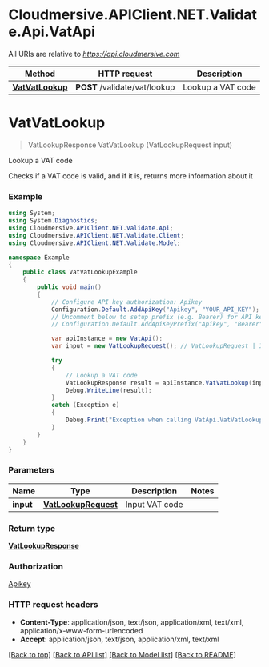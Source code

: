 # Cloudmersive.APIClient.NET.Validate.Api.VatApi

All URIs are relative to *https://api.cloudmersive.com*

Method | HTTP request | Description
------------- | ------------- | -------------
[**VatVatLookup**](VatApi.md#vatvatlookup) | **POST** /validate/vat/lookup | Lookup a VAT code


<a name="vatvatlookup"></a>
# **VatVatLookup**
> VatLookupResponse VatVatLookup (VatLookupRequest input)

Lookup a VAT code

Checks if a VAT code is valid, and if it is, returns more information about it

### Example
```csharp
using System;
using System.Diagnostics;
using Cloudmersive.APIClient.NET.Validate.Api;
using Cloudmersive.APIClient.NET.Validate.Client;
using Cloudmersive.APIClient.NET.Validate.Model;

namespace Example
{
    public class VatVatLookupExample
    {
        public void main()
        {
            // Configure API key authorization: Apikey
            Configuration.Default.AddApiKey("Apikey", "YOUR_API_KEY");
            // Uncomment below to setup prefix (e.g. Bearer) for API key, if needed
            // Configuration.Default.AddApiKeyPrefix("Apikey", "Bearer");

            var apiInstance = new VatApi();
            var input = new VatLookupRequest(); // VatLookupRequest | Input VAT code

            try
            {
                // Lookup a VAT code
                VatLookupResponse result = apiInstance.VatVatLookup(input);
                Debug.WriteLine(result);
            }
            catch (Exception e)
            {
                Debug.Print("Exception when calling VatApi.VatVatLookup: " + e.Message );
            }
        }
    }
}
```

### Parameters

Name | Type | Description  | Notes
------------- | ------------- | ------------- | -------------
 **input** | [**VatLookupRequest**](VatLookupRequest.md)| Input VAT code | 

### Return type

[**VatLookupResponse**](VatLookupResponse.md)

### Authorization

[Apikey](../README.md#Apikey)

### HTTP request headers

 - **Content-Type**: application/json, text/json, application/xml, text/xml, application/x-www-form-urlencoded
 - **Accept**: application/json, text/json, application/xml, text/xml

[[Back to top]](#) [[Back to API list]](../README.md#documentation-for-api-endpoints) [[Back to Model list]](../README.md#documentation-for-models) [[Back to README]](../README.md)

